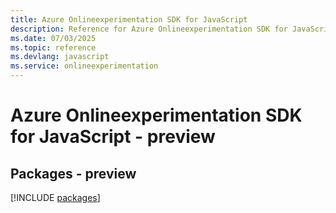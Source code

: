 ```yaml
---
title: Azure Onlineexperimentation SDK for JavaScript
description: Reference for Azure Onlineexperimentation SDK for JavaScript
ms.date: 07/03/2025
ms.topic: reference
ms.devlang: javascript
ms.service: onlineexperimentation
---
```

# Azure Onlineexperimentation SDK for JavaScript - preview
## Packages - preview
[!INCLUDE [packages](onlineexperimentation-index.md)]